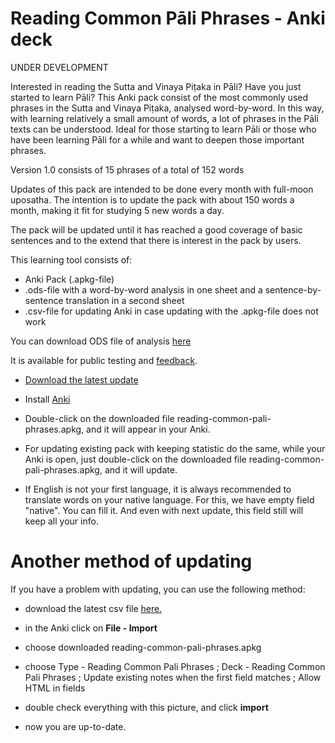 # Reading Common Pāli Phrases - Anki deck

UNDER DEVELOPMENT

Interested in reading the Sutta and Vinaya Piṭaka in Pāli? Have you just started to learn Pāli? This Anki pack consist of the most commonly used phrases in the Sutta and Vinaya Piṭaka, analysed word-by-word. In this way, with learning relatively a small amount of words, a lot of phrases in the Pāli texts can be understood. Ideal for those starting to learn Pāli or those who have been learning Pāli for a while and want to deepen those important phrases.

Version 1.0 consists of 15 phrases of a total of 152 words

Updates of this pack are intended to be done every month with full-moon uposatha. The intention is to update the pack with about 150 words a month, making it fit for studying 5 new words a day.

The pack will be updated until it has reached a good coverage of basic sentences and to the extend that there is interest in the pack by users.

This learning tool consists of:
- Anki Pack (.apkg-file)
- .ods-file with a word-by-word analysis in one sheet and a sentence-by-sentence translation in a second sheet
- .csv-file for updating Anki in case updating with the .apkg-file does not work

You can download ODS file of analysis [here](https://github.com/sasanarakkha/study-tools/releases/latest/download/reading-common-pali-phrases.ods)

It is available for public testing and [feedback](https://docs.google.com/forms/d/1Z8Jjt0-E0HNX7ygABIzAcrChG23M3IOyoZGQ-EDRzXY/viewform).

- [Download the latest update](https://github.com/sasanarakkha/study-tools/releases/latest/download/reading-common-pali-phrases.apkg)

- Install [Anki](https://apps.ankiweb.net/)

- Double-click on the downloaded file reading-common-pali-phrases.apkg, and it will appear in your Anki.

- For updating existing pack with keeping statistic do the same, while your Anki is open, just double-click on the downloaded file reading-common-pali-phrases.apkg, and it will update.

- If English is not your first language, it is always recommended to translate words on your native language. For this, we have empty field "native". You can fill it. And even with next update, this field still will keep all your info.

# Another method of updating

If you have a problem with updating, you can use the following method:

- download the latest csv file [here.](https://github.com/sasanarakkha/study-tools/releases/latest/download/reading-common-pali-phrases.csv)

- in the Anki click on **File - Import**

- choose downloaded reading-common-pali-phrases.apkg


- choose Type - Reading Common Pali Phrases ; Deck - Reading Common Pali Phrases ; Update existing notes when the first field matches ; Allow HTML in fields

- double check everything with this picture, and click **import**

- now you are up-to-date.
